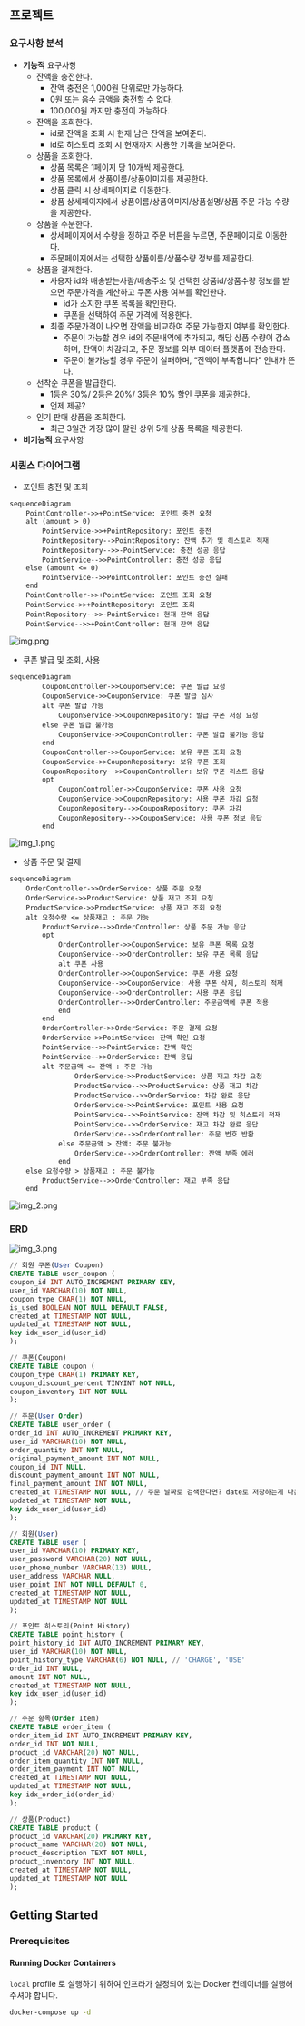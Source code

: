 ## 프로젝트

### 요구사항 분석
- **기능적** 요구사항
    - 잔액을 충전한다.
        - 잔액 충전은 1,000원 단위로만 가능하다.
        - 0원 또는 음수 금액을 충전할 수 없다.
        - 100,000원 까지만 충전이 가능하다.
    - 잔액을 조회한다.
        - id로 잔액을 조회 시 현재 남은 잔액을 보여준다.
        - id로 히스토리 조회 시 현재까지 사용한 기록을 보여준다.
    - 상품을 조회한다.
        - 상품 목록은 1페이지 당 10개씩 제공한다.
        - 상품 목록에서 상품이름/상품이미지를 제공한다.
        - 상품 클릭 시 상세페이지로 이동한다.
        - 상품 상세페이지에서 상품이름/상품이미지/상품설명/상품 주문 가능 수량을 제공한다.
    - 상품을 주문한다.
        - 상세페이지에서 수량을 정하고 주문 버튼을 누르면, 주문페이지로 이동한다.
        - 주문페이지에서는 선택한 상품이름/상품수량 정보를 제공한다.
    - 상품을 결제한다.
        - 사용자 id와 배송받는사람/배송주소 및 선택한 상품id/상품수량 정보를 받으면 주문가격을 계산하고 쿠폰 사용 여부를 확인한다.
            - id가 소지한 쿠폰 목록을 확인한다.
            - 쿠폰을 선택하여 주문 가격에 적용한다.
        - 최종 주문가격이 나오면 잔액을 비교하여 주문 가능한지 여부를 확인한다.
            - 주문이 가능할 경우 id의 주문내역에 추가되고, 해당 상품 수량이 감소하며, 잔액이 차감되고, 주문 정보를 외부 데이터 플랫폼에 전송한다.
            - 주문이 불가능할 경우 주문이 실패하며, “잔액이 부족합니다” 안내가 뜬다.
    - 선착순 쿠폰을 발급한다.
        - 1등은 30%/ 2등은 20%/ 3등은 10% 할인 쿠폰을 제공한다.
        - 언제 제공?
    - 인기 판매 상품을 조회한다.
        - 최근 3일간 가장 많이 팔린 상위 5개 상품 목록을 제공한다.
- **비기능적** 요구사항

### 시퀀스 다이어그램
- 포인트 충전 및 조회
```mermaid
sequenceDiagram
    PointController->>+PointService: 포인트 충전 요청
    alt (amount > 0)   
        PointService->>+PointRepository: 포인트 충전
        PointRepository-->PointRepository: 잔액 추가 및 히스토리 적재
        PointRepository-->>-PointService: 충전 성공 응답
        PointService-->>PointController: 충전 성공 응답
    else (amount <= 0)
        PointService-->>PointController: 포인트 충전 실패
    end
    PointController->>+PointService: 포인트 조회 요청
    PointService->>+PointRepository: 포인트 조회
    PointRepository-->>-PointService: 현재 잔액 응답
    PointService-->>+PointController: 현재 잔액 응답
```
![img.png](img.png)


- 쿠폰 발급 및 조회, 사용
```mermaid
sequenceDiagram
        CouponController->>CouponService: 쿠폰 발급 요청
        CouponService->>CouponService: 쿠폰 발급 심사
        alt 쿠폰 발급 가능
            CouponService->>CouponRepository: 발급 쿠폰 저장 요청
        else 쿠폰 발급 불가능
            CouponService->>CouponController: 쿠폰 발급 불가능 응답
        end
        CouponController->>CouponService: 보유 쿠폰 조회 요청
        CouponService->>CouponRepository: 보유 쿠폰 조회
        CouponRepository-->>CouponController: 보유 쿠폰 리스트 응답
        opt
            CouponController->>CouponService: 쿠폰 사용 요청
            CouponService->>CouponRepository: 사용 쿠폰 차감 요청
            CouponRepository-->>CouponRepository: 쿠폰 차감
            CouponRepository-->>CouponService: 사용 쿠폰 정보 응답
        end
```
![img_1.png](img_1.png)


- 상품 주문 및 결제
```mermaid
sequenceDiagram
    OrderController->>OrderService: 상품 주문 요청
    OrderService->>ProductService: 상품 재고 조회 요청
    ProductService->>ProductService: 상품 재고 조회 요청
    alt 요청수량 <= 상품재고 : 주문 가능
        ProductService-->>OrderController: 상품 주문 가능 응답
        opt 
            OrderController->>CouponService: 보유 쿠폰 목록 요청
            CouponService-->>OrderController: 보유 쿠폰 목록 응답
            alt 쿠폰 사용
            OrderController->>CouponService: 쿠폰 사용 요청
            CouponService-->>CouponService: 사용 쿠폰 삭제, 히스토리 적재
            CouponService-->>OrderController: 사용 쿠폰 응답
            OrderController-->>OrderController: 주문금액에 쿠폰 적용
            end
        end
        OrderController->>OrderService: 주문 결제 요청
        OrderService->>PointService: 잔액 확인 요청
        PointService-->>PointService: 잔액 확인
        PointService-->>OrderService: 잔액 응답
        alt 주문금액 <= 잔액 : 주문 가능
                OrderService->>ProductService: 상품 재고 차감 요청
                ProductService-->>ProductService: 상품 재고 차감
                ProductService-->>OrderService: 차감 완료 응답
                OrderService->>PointService: 포인트 사용 요청
                PointService-->>PointService: 잔액 차감 및 히스토리 적재
                PointService-->>OrderService: 재고 차감 완료 응답
                OrderService-->>OrderController: 주문 번호 반환
            else 주문금액 > 잔액: 주문 불가능
                OrderService-->>OrderController: 잔액 부족 에러
            end
    else 요청수량 > 상품재고 : 주문 불가능
        ProductService-->>OrderController: 재고 부족 응답
    end
```
![img_2.png](img_2.png)

### ERD

![img_3.png](img_3.png)

```sql
// 회원 쿠폰(User Coupon)
CREATE TABLE user_coupon (
coupon_id INT AUTO_INCREMENT PRIMARY KEY,
user_id VARCHAR(10) NOT NULL,
coupon_type CHAR(1) NOT NULL,
is_used BOOLEAN NOT NULL DEFAULT FALSE,
created_at TIMESTAMP NOT NULL,
updated_at TIMESTAMP NOT NULL,
key idx_user_id(user_id) 
);

// 쿠폰(Coupon)
CREATE TABLE coupon (
coupon_type CHAR(1) PRIMARY KEY,
coupon_discount_percent TINYINT NOT NULL,
coupon_inventory INT NOT NULL
);

// 주문(User Order)
CREATE TABLE user_order (
order_id INT AUTO_INCREMENT PRIMARY KEY,
user_id VARCHAR(10) NOT NULL,
order_quantity INT NOT NULL,
original_payment_amount INT NOT NULL,
coupon_id INT NULL,
discount_payment_amount INT NOT NULL,
final_payment_amount INT NOT NULL,
created_at TIMESTAMP NOT NULL, // 주문 날짜로 검색한다면? date로 저장하는게 나은지..
updated_at TIMESTAMP NOT NULL,
key idx_user_id(user_id)
);

// 회원(User)
CREATE TABLE user (
user_id VARCHAR(10) PRIMARY KEY,
user_password VARCHAR(20) NOT NULL,
user_phone_number VARCHAR(13) NULL,
user_address VARCHAR NULL,
user_point INT NOT NULL DEFAULT 0,
created_at TIMESTAMP NOT NULL,
updated_at TIMESTAMP NOT NULL
);

// 포인트 히스토리(Point History)
CREATE TABLE point_history (
point_history_id INT AUTO_INCREMENT PRIMARY KEY,
user_id VARCHAR(10) NOT NULL,
point_history_type VARCHAR(6) NOT NULL, // 'CHARGE', 'USE'
order_id INT NULL,
amount INT NOT NULL,
created_at TIMESTAMP NOT NULL,
key idx_user_id(user_id)
);

// 주문 항목(Order Item)
CREATE TABLE order_item (
order_item_id INT AUTO_INCREMENT PRIMARY KEY,
order_id INT NOT NULL,
product_id VARCHAR(20) NOT NULL,
order_item_quantity INT NOT NULL,
order_item_payment INT NOT NULL,
created_at TIMESTAMP NOT NULL,
updated_at TIMESTAMP NOT NULL,
key idx_order_id(order_id)
);

// 상품(Product)
CREATE TABLE product (
product_id VARCHAR(20) PRIMARY KEY,
product_name VARCHAR(20) NOT NULL,
product_description TEXT NOT NULL,
product_inventory INT NOT NULL,
created_at TIMESTAMP NOT NULL,
updated_at TIMESTAMP NOT NULL
);
```

## Getting Started

### Prerequisites

#### Running Docker Containers

`local` profile 로 실행하기 위하여 인프라가 설정되어 있는 Docker 컨테이너를 실행해주셔야 합니다.

```bash
docker-compose up -d
```